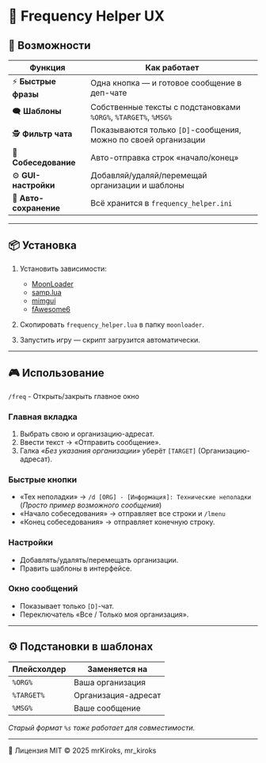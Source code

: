 # 📡 Frequency Helper UX 


## 🚀 Возможности
| Функция | Как работает |
|---------|--------------|
| ⚡ **Быстрые фразы** | Одна кнопка — и готовое сообщение в деп-чате |
| 🗨️ **Шаблоны** | Собственные тексты с подстановками `%ORG%`, `%TARGET%`, `%MSG%` |
| 🕵️ **Фильтр чата** | Показываются только `[D]`-сообщения, можно по своей организации |
| 📝 **Собеседование** | Авто-отправка строк «начало/конец» |
| ⚙️ **GUI-настройки** | Добавляй/удаляй/перемещай организации и шаблоны |
| 💾 **Авто-сохранение** | Всё хранится в `frequency_helper.ini` |

---

## 📦 Установка
1. Установить зависимости:
   - [MoonLoader](https://www.blast.hk/threads/13305/)
   - [samp.lua](https://www.blast.hk/threads/14624/)
   - [mimgui](https://www.blast.hk/threads/66959/)
   - [fAwesome6](https://www.blast.hk/threads/111224/)

2. Скопировать `frequency_helper.lua` в папку `moonloader`.

3. Запустить игру — скрипт загрузится автоматически.

---

## 🎮 Использование
`/freq` - Открыть/закрыть главное окно 

### Главная вкладка
1. Выбрать свою и организацию-адресат.
2. Ввести текст → «Отправить сообщение».
3. Галка *«Без указания организации»* уберёт `[TARGET]` (Организацию-адресат).

### Быстрые кнопки
- «Тех неполадки» → `/d [ORG] - [Информация]: Технические неполадки` (_Просто пример возможного сообщения_)
- «Начало собеседования» → отправляет все строки и `/lmenu`
- «Конец собеседования» → отправляет конечную строку.
### Настройки
- Добавлять/удалять/перемещать организации.
- Править шаблоны в интерфейсе.
  
### Окно сообщений
- Показывает только `[D]`-чат.
- Переключатель «Все / Только моя организация».
  
---

## ⚙️ Подстановки в шаблонах
| Плейсхолдер | Заменяется на |
|-------------|---------------|
| `%ORG%`     | Ваша организация |
| `%TARGET%`  | Организация-адресат |
| `%MSG%`     | Ваше сообщение |

*Старый формат `%s` тоже работает для совместимости.*

---

📜 Лицензия
MIT © 2025 mrKiroks, mr_kiroks
